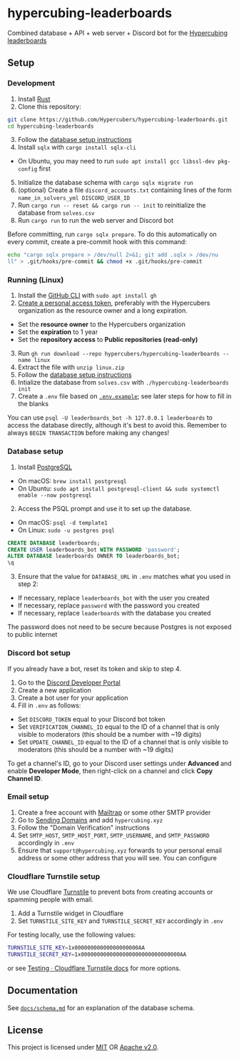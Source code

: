 # hypercubing-leaderboards

Combined database + API + web server + Discord bot for the [Hypercubing leaderboards](https://lb.hypercubing.xyz/)

## Setup

### Development

1. Install [Rust](https://www.rust-lang.org/tools/install)
2. Clone this repository:

```sh
git clone https://github.com/Hypercubers/hypercubing-leaderboards.git
cd hypercubing-leaderboards
```

3. Follow the [database setup instructions](#database-setup)
4. Install `sqlx` with `cargo install sqlx-cli`

  - On Ubuntu, you may need to run `sudo apt install gcc libssl-dev pkg-config` first

5. Initialize the database schema with `cargo sqlx migrate run`
6. (optional) Create a file `discord_accounts.txt` containing lines of the form `name_in_solvers_yml DISCORD_USER_ID`
7. Run `cargo run -- reset && cargo run -- init` to reinitialize the database from `solves.csv`
8. Run `cargo run` to run the web server and Discord bot

Before committing, run `cargo sqlx prepare`. To do this automatically on every commit, create a pre-commit hook with this command:

```sh
echo "cargo sqlx prepare > /dev/null 2>&1; git add .sqlx > /dev/nu
ll" > .git/hooks/pre-commit && chmod +x .git/hooks/pre-commit
```

### Running (Linux)

1. Install the [GitHub CLI](https://cli.github.com/) with `sudo apt install gh`
2. [Create a personal access token](https://github.com/settings/tokens), preferably with the Hypercubers organization as the resource owner and a long expiration.

  - Set the **resource owner** to the Hypercubers organization
  - Set the **expiration** to 1 year
  - Set the **repository access** to **Public repositories (read-only)**

3. Run `gh run download --repo hypercubers/hypercubing-leaderboards --name linux`
4. Extract the file with `unzip linux.zip`
5. Follow the [database setup instructions](#database-setup)
6. Intialize the database from `solves.csv` with `./hypercubing-leaderboards init`
7. Create a `.env` file based on [`.env.example`](.env.example); see later steps for how to fill in the blanks

You can use `psql -U leaderboards_bot -h 127.0.0.1 leaderboards` to access the database directly, although it's best to avoid this. Remember to always `BEGIN TRANSACTION` before making any changes!

### Database setup

1. Install [PostgreSQL](https://www.postgresql.org/download/)

  - On macOS: `brew install postgresql`
  - On Ubuntu: `sudo apt install postgresql-client && sudo systemctl enable --now postgresql`

2. Access the PSQL prompt and use it to set up the database.

  - On macOS: `psql -d template1`
  - On Linux: `sudo -u postgres psql`

```sql
CREATE DATABASE leaderboards;
CREATE USER leaderboards_bot WITH PASSWORD 'password';
ALTER DATABASE leaderboards OWNER TO leaderboards_bot;
\q
```

3. Ensure that the value for `DATABASE_URL` in `.env` matches what you used in step 2:

  - If necessary, replace `leaderboards_bot` with the user you created
  - If necessary, replace `password` with the password you created
  - If necessary, replace `leaderboards` with the database you created

The password does not need to be secure because Postgres is not exposed to public internet

### Discord bot setup

If you already have a bot, reset its token and skip to step 4.

1. Go to the [Discord Developer Portal](https://discord.com/developers/applications)
2. Create a new application
3. Create a bot user for your application
4. Fill in  `.env` as follows:

  - Set `DISCORD_TOKEN` equal to your Discord bot token
  - Set `VERIFICATION_CHANNEL_ID` equal to the ID of a channel that is only visible to moderators (this should be a number with ~19 digits)
  - Set `UPDATE_CHANNEL_ID` equal to the ID of a channel that is only visible to moderators (this should be a number with ~19 digits)

To get a channel's ID, go to your Discord user settings under **Advanced** and enable **Developer Mode**, then right-click on a channel and click **Copy Channel ID**.

### Email setup

1. Create a free account with [Mailtrap](https://mailtrap.io/) or some other SMTP provider
2. Go to [Sending Domains](https://mailtrap.io/sending/domains) and add `hypercubing.xyz`
3. Follow the "Domain Verification" instructions
4. Set `SMTP_HOST`, `SMTP_HOST_PORT`, `SMTP_USERNAME`, and `SMTP_PASSWORD` accordingly in `.env`
5. Ensure that `support@hypercubing.xyz` forwards to your personal email address or some other address that you will see. You can configure

### Cloudflare Turnstile setup

We use Cloudflare [Turnstile](https://www.cloudflare.com/application-services/products/turnstile/) to prevent bots from creating accounts or spamming people with email.

1. Add a Turnstile widget in Cloudflare
2. Set `TURNSTILE_SITE_KEY` and `TURNSTILE_SECRET_KEY` accordingly in `.env`

For testing locally, use the following values:

```sh
TURNSTILE_SITE_KEY=1x00000000000000000000AA
TURNSTILE_SECRET_KEY=1x0000000000000000000000000000000AA
```

or see [Testing · Cloudflare Turnstile docs](https://developers.cloudflare.com/turnstile/troubleshooting/testing/) for more options.

## Documentation

See [`docs/schema.md`](docs/schema.md) for an explanation of the database schema.

## License

This project is licensed under [MIT](https://opensource.org/license/mit) OR [Apache v2.0](https://apache.org/licenses/LICENSE-2.0).
